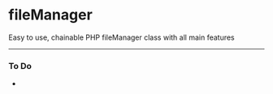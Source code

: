 # fileManager
Easy to use, chainable PHP fileManager class with all main features

----------------------------------------------------------------
### To Do
- 